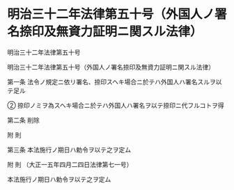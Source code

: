 # 明治三十二年法律第五十号（外国人ノ署名捺印及無資力証明ニ関スル法律）

明治三十二年法律第五十号

明治三十二年法律第五十号（外国人ノ署名捺印及無資力証明ニ関スル法律）

第一条 法令ノ規定ニ依リ署名、捺印スヘキ場合ニ於テハ外国人ハ署名スルヲ以テ足ル

② 捺印ノミヲ為スヘキ場合ニ於テハ外国人ハ署名ヲ以テ捺印ニ代フルコトヲ得

第二条 削除

附 則

第三条 本法施行ノ期日ハ勅令ヲ以テ之ヲ定ム

附 則 （大正一五年四月二四日法律第七一号）

本法施行ノ期日ハ勅令ヲ以テ之ヲ定ム
